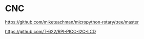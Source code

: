 # CNC
 
https://github.com/miketeachman/micropython-rotary/tree/master

https://github.com/T-622/RPI-PICO-I2C-LCD
